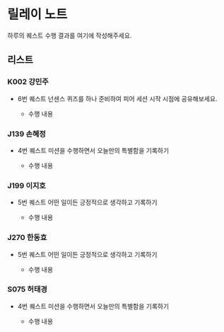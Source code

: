 # 릴레이 노트

하루의 퀘스트 수행 결과를 여기에 작성해주세요.

## 리스트

### K002 강민주
- 6번 퀘스트  넌센스 퀴즈를 하나 준비하여 피어 세션 시작 시점에 공유해보세요.

    - 수행 내용



### J139 손혜정
- 4번 퀘스트  미션을 수행하면서 오늘만의 특별함을 기록하기

    - 수행 내용


### J199 이지호
- 5번 퀘스트  어떤 일이든 긍정적으로 생각하고 기록하기

    - 수행 내용


### J270 한동효
- 5번 퀘스트  어떤 일이든 긍정적으로 생각하고 기록하기

    - 수행 내용



### S075 허태경
- 4번 퀘스트  미션을 수행하면서 오늘만의 특별함을 기록하기

    - 수행 내용


